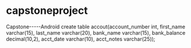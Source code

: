 # capstoneproject
Capstone-----Android
create table accout(account_number int, first_name varchar(15), last_name varchar(20),
               bank_name varchar(15), bank_balance decimal(10,2), acct_date varchar(10),
               acct_notes varchar(25));

			   